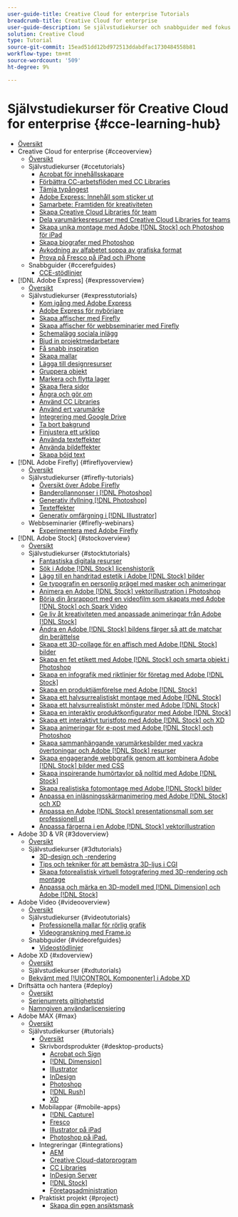 ```yaml
---
user-guide-title: Creative Cloud for enterprise Tutorials
breadcrumb-title: Creative Cloud for enterprise
user-guide-description: Se självstudiekurser och snabbguider med fokus på Creative Cloud för företag
solution: Creative Cloud
type: Tutorial
source-git-commit: 15ead51dd12bd972513ddabdfac1730484558b81
workflow-type: tm+mt
source-wordcount: '509'
ht-degree: 9%

---
```



# Självstudiekurser för Creative Cloud for enterprise {#cce-learning-hub}

+ [Översikt](overview.md)
+ Creative Cloud for enterprise {#cceoverview}
   + [Översikt](cce/overview-cce.md)
   + Självstudiekurser {#ccetutorials}
      + [Acrobat för innehållsskapare](cce/acrobat-content-creators.md)
      + [Förbättra CC-arbetsflöden med CC Libraries](cce/cc-workflows-cc-libraries.md)
      + [Tämja typångest](cce/taming-type-anxiety.md)
      + [Adobe Express: Innehåll som sticker ut](cce/adobe-express-content-that-stands-out.md)
      + [Samarbete: Framtiden för kreativiteten](cce/collaboration-the-future-of-creativity.md)
      + [Skapa Creative Cloud Libraries för team](cce/ccteamlibraries.md)
      + [Dela varumärkesresurser med Creative Cloud Libraries for teams](cce/sharecclibraries.md)
      + [Skapa unika montage med Adobe [!DNL Stock] och Photoshop för iPad](cce/compositepsipad.md)
      + [Skapa biografer med Photoshop](cce/cinemagraphps.md)
      + [Avkodning av alfabetet soppa av grafiska format](cce/alphabetsoup.md)
      + [Prova på Fresco på iPad och iPhone](cce/frescoworkshop.md)
   + Snabbguider {#ccerefguides}
      + [CCE-stödlinjer](quick-reference/overview-ref.md)
+ [!DNL Adobe Express] {#expressoverview}
   + [Översikt](express/overview-express.md)
   + Självstudiekurser {#expresstutorials}
      + [Kom igång med Adobe Express](express/get-started.md)
      + [Adobe Express för nybörjare](express/adobe-express-beginners.md)
      + [Skapa affischer med Firefly](express/create-social-posters.md)
      + [Skapa affischer för webbseminarier med Firefly](express/create-webinar-poster.md)
      + [Schemalägg sociala inlägg](express/schedule.md)
      + [Bjud in projektmedarbetare](express/collaborate.md)
      + [Få snabb inspiration](express/get-inspiration.md)
      + [Skapa mallar](express/create-templates.md)
      + [Lägga till designresurser](express/add-design-assets.md)
      + [Gruppera objekt](express/group-objects.md)
      + [Markera och flytta lager](express/layers.md)
      + [Skapa flera sidor](express/multiple-pages.md)
      + [Ångra och gör om](express/undo-redo.md)
      + [Använd CC Libraries](express/cc-libraries.md)
      + [Använd ert varumärke](express/brand.md)
      + [Integrering med Google Drive](express/google-drive.md)
      + [Ta bort bakgrund](express/remove-background.md)
      + [Finjustera ett urklipp](express/refine-cutout.md)
      + [Använda texteffekter](express/text-effects.md)
      + [Använda bildeffekter](express/image-effects.md)
      + [Skapa böjd text](express/create-curved-text.md)
+ [!DNL Adobe Firefly] {#fireflyoverview}
   + [Översikt](firefly/overview-firefly.md)
   + Självstudiekurser {#firefly-tutorials}
      + [Översikt över Adobe Firefly](firefly/overview-of-firefly.md)
      + [Banderollannonser i [!DNL Photoshop]](firefly/web-banner-ad.md)
      + [Generativ ifyllning [!DNL Photoshop]](firefly/generative-fill.md)
      + [Texteffekter](firefly/text-effects.md)
      + [Generativ omfärgning i [!DNL Illustrator]](firefly/generative-recolor.md)
   + Webbseminarier {#firefly-webinars}
      + [Experimentera med Adobe Firefly](firefly/webinar-experimenting.md)
+ [!DNL Adobe Stock] {#stockoverview}
   + [Översikt](stock/overview-stock.md)
   + Självstudiekurser {#stocktutorials}
      + [Fantastiska digitala resurser](stock/stunning-digital-assets.md)
      + [Sök i Adobe [!DNL Stock] licenshistorik](stock/searchstock.md)
      + [Lägg till en handritad estetik i Adobe [!DNL Stock] bilder](stock/handdrawn.md)
      + [Ge typografin en personlig prägel med masker och animeringar](stock/flairtypography.md)
      + [Animera en Adobe [!DNL Stock] vektorillustration i Photoshop](stock/animatevector.md)
      + [Börja din årsrapport med en videofilm som skapats med Adobe [!DNL Stock] och Spark Video](stock/annualreport.md)
      + [Ge liv åt kreativiteten med anpassade animeringar från Adobe [!DNL Stock]](stock/customanimations.md)
      + [Ändra en Adobe [!DNL Stock] bildens färger så att de matchar din berättelse](stock/changecolors.md)
      + [Skapa ett 3D-collage för en affisch med Adobe [!DNL Stock] bilder](stock/collage.md)
      + [Skapa en fet etikett med Adobe [!DNL Stock] och smarta objekt i Photoshop](stock/boldlabel.md)
      + [Skapa en infografik med riktlinjer för företag med Adobe [!DNL Stock]](stock/infographic.md)
      + [Skapa en produktjämförelse med Adobe [!DNL Stock]](stock/featurecomparison.md)
      + [Skapa ett halvsurrealistiskt montage med Adobe [!DNL Stock]](stock/surrealcomposite.md)
      + [Skapa ett halvsurrealistiskt mönster med Adobe [!DNL Stock]](stock/surrealpattern.md)
      + [Skapa en interaktiv produktkonfigurator med Adobe [!DNL Stock]](stock/productconfigurator.md)
      + [Skapa ett interaktivt turistfoto med Adobe [!DNL Stock] och XD](stock/interactivetourismphoto.md)
      + [Skapa animeringar för e-post med Adobe [!DNL Stock] och Photoshop](stock/animationemail.md)
      + [Skapa sammanhängande varumärkesbilder med vackra övertoningar och Adobe [!DNL Stock] resurser](stock/brandgradients.md)
      + [Skapa engagerande webbgrafik genom att kombinera Adobe [!DNL Stock] bilder med CSS](stock/webgraphics.md)
      + [Skapa inspirerande humörtavlor på nolltid med Adobe [!DNL Stock]](stock/moodboard.md)
      + [Skapa realistiska fotomontage med Adobe [!DNL Stock] bilder](stock/realisticcomposite.md)
      + [Anpassa en inläsningsskärmanimering med Adobe [!DNL Stock] och XD](stock/loadingscreen.md)
      + [Anpassa en Adobe [!DNL Stock] presentationsmall som ser professionell ut](stock/presentationtemplate.md)
      + [Anpassa färgerna i en Adobe [!DNL Stock] vektorillustration](stock/customizecolors.md)
+ Adobe 3D &amp; VR {#3doverview}
   + [Översikt](3di/overview-3di.md)
   + Självstudiekurser {#3dtutorials}
      + [3D-design och -rendering](3di/substance-3d-stager.md)
      + [Tips och tekniker för att bemästra 3D-ljus i CGI](3di/mastering3dlighting.md)
      + [Skapa fotorealistisk virtuell fotografering med 3D-rendering och montage](3di/photorealistic.md)
      + [Anpassa och märka en 3D-modell med [!DNL Dimension] och Adobe [!DNL Stock]](3di/3ddimensionstock.md)
+ Adobe Video {#videooverview}
   + [Översikt](dva/overview-dva.md)
   + Självstudiekurser {#videotutorials}
      + [Professionella mallar för rörlig grafik](dva/motion-graphics-templates.md)
      + [Videogranskning med Frame.io](dva/video-review-frame-io.md)
   + Snabbguider {#videorefguides}
      + [Videostödlinjer](dva/overview-dva-ref.md)
+ Adobe XD {#xdoverview}
   + [Översikt](xd/overview-xd.md)
   + Självstudiekurser {#xdtutorials}
   + [Bekvämt med [!UICONTROL Komponenter] i Adobe XD](xd/components.md)
+ Driftsätta och hantera {#deploy}
   + [Översikt](deploy/overview-deploy.md)
   + [Serienumrets giltighetstid](deploy/cceserial.md)
   + [Namngiven användarlicensiering](deploy/nameduserlicensing.md)
+ Adobe MAX {#max}
   + [Översikt](max/overview-max.md)
   + Självstudiekurser {#tutorials}
      + [Översikt](max/maxtutorials.md)
      + Skrivbordsprodukter {#desktop-products}
         + [Acrobat och Sign](max/acrobat-sign.md)
         + [[!DNL Dimension]](max/dimension.md)
         + [Illustrator](max/illustrator.md)
         + [InDesign](max/indesign.md)
         + [Photoshop](max/photoshop.md)
         + [[!DNL Rush]](max/rush.md)
         + [XD](max/xd.md)
      + Mobilappar {#mobile-apps}
         + [[!DNL Capture]](max/capture.md)
         + [Fresco](max/fresco.md)
         + [Illustrator på iPad](max/illustratoripad.md)
         + [Photoshop på iPad.](max/photoshopipad.md)
      + Integreringar {#integrations}
         + [AEM](max/aem.md)
         + [Creative Cloud-datorprogram](max/creativeclouddesktopapp.md)
         + [CC Libraries](max/cclibraries.md)
         + [InDesign Server](max/indesignserver.md)
         + [[!DNL Stock]](max/stock.md)
         + [Företagsadministration](max/enterprise.md)
      + Praktiskt projekt {#project}
         + [Skapa din egen ansiktsmask](max/handsonproject.md)